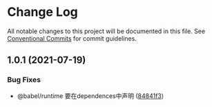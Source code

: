 # Change Log

All notable changes to this project will be documented in this file.
See [Conventional Commits](https://conventionalcommits.org) for commit guidelines.

## 1.0.1 (2021-07-19)


### Bug Fixes

* @babel/runtime 要在dependences中声明 ([84841f3](https://github.com/cool-fe/winfe/commit/84841f303af20bdc652815a05f5ee6cb45d3a06c))
